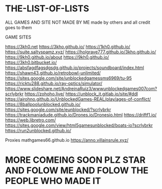 # THE-LIST-OF-LISTS
ALL GAMES AND SITE NOT MADE BY ME made by others and all credit goes to them





GAME SITES

https://3kh0.net
https://3kho.github.io/
https://1kh0.github.io/
https://suite.saltyspamz.xyz/
https://holgrave777.github.io/3kho.github.io/
https://9kh0.github.io/about
https://9kh0.github.io/
https://3kh0.bitbucket.io/
https://absfagdfagsdgsdg.github.io/projects/soundboard/index.html
https://shawn43.github.io/retrobowl-unlimited/
https://sites.google.com/site/unblockedgamessms6969/tu-95
https://ricktu288.github.io/ray-optics/simulator/
https://www.slideshare.net/AndreinaRuiz3/wwwunblockedgames007com?scrlybrkr
https://zohoho.live/
https://unblock_it.gitlab.io/site/#ddl
https://airohno.github.io/UnblockedGames-REAL/play/ages-of-conflict/
https://8ballpoolunblocked.github.io/
https://sites.google.com/site/eunblocked/?scrlybrkr
https://trackmaniadude.github.io/Drones.io/Dronesio.html
https://driftf1.io/
https://web.libretro.com/
https://sites.google.com/view/html5gamesunblocked/boats-io?scrlybrkr
https://run2unblocked.github.io/


Proxies
mathgames66.github.io
https://anno.villainsrule.xyz/
          
          

          
     
     
     
     





                

# MORE COMEING SOON PLZ STAR AND FOLOW ME AND FOLOW THE PEOPLE WHO MADE IT

